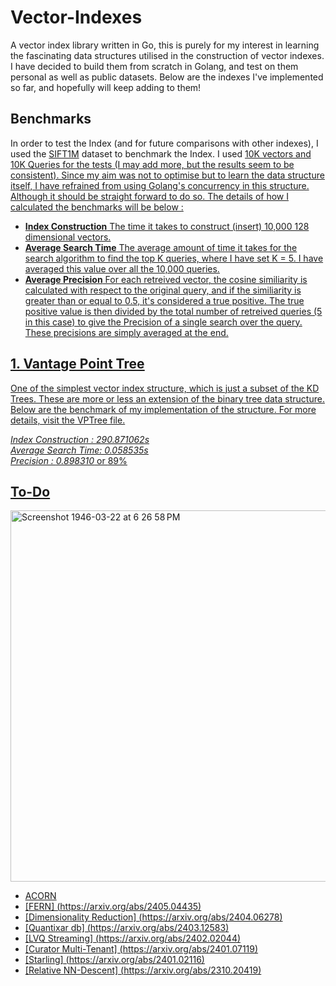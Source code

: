 # Vector-Indexes

A vector index library written in Go, this is purely for my interest in learning the fascinating data structures utilised in the construction of vector indexes. I have decided to build them from scratch in Golang, and test on them personal as well as public datasets. Below are the indexes I've implemented so far, and hopefully will keep adding to them!

## Benchmarks

In order to test the Index (and for future comparisons with other indexes), I used the <a href="http://corpus-texmex.irisa.fr/">SIFT1M</a> dataset to benchmark the Index. I used <u>10K vectors</b> and <u>10K Queries</u> for the tests (I may add more, but the results seem to be consistent). Since my aim was not to optimise but to learn the data structure itself, I have refrained from using Golang's concurrency in this structure. Although it should be straight forward to do so. The details of how I calculated the benchmarks will be below :
- <b>Index Construction</b> The time it takes to construct (insert) 10,000 128 dimensional vectors.
- <b>Average Search Time</b> The average amount of time it takes for the search algorithm to find the top K queries, where I have set K = 5. I have averaged this value over all the 10,000 queries.
- <b>Average Precision</b> For each retreived vector, the cosine similiarity is calculated with respect to the original query, and if the similiarity is greater than or equal to 0.5, it's considered a true positive. The true positive value is then divided by the total number of retreived queries (5 in this case) to give the Precision of a single search over the query. These precisions are simply averaged at the end.

## [1. Vantage Point Tree](https://github.com/Astle-sudo/Vector-Indexes/tree/main/VPTree)

One of the simplest vector index structure, which is just a subset of the KD Trees. These are more or less an extension of the binary tree data structure. Below are the benchmark of my implementation of the structure. For more details, visit the VPTree file. 

<i>Index Construction : <ins>290.871062s</ins></i><br>
<i>Average Search Time:  <ins>0.058535s</ins></i><br>
<i>Precision : <ins>0.898310</ins></i> or <ins>89%</ins>

## To-Do

<img width="594" alt="Screenshot 1946-03-22 at 6 26 58 PM" src="https://github.com/Astle-sudo/Vector-Indexes/assets/67687557/2764a88d-d516-4619-be7e-010761a14e2a">

- [ACORN](https://arxiv.org/abs/2403.04871) 
- [FERN] (https://arxiv.org/abs/2405.04435) 
- [Dimensionality Reduction] (https://arxiv.org/abs/2404.06278) 
- [Quantixar db] (https://arxiv.org/abs/2403.12583) 
- [LVQ Streaming] (https://arxiv.org/abs/2402.02044) 
- [Curator Multi-Tenant] (https://arxiv.org/abs/2401.07119) 
- [Starling] (https://arxiv.org/abs/2401.02116) 
- [Relative NN-Descent] (https://arxiv.org/abs/2310.20419) 

